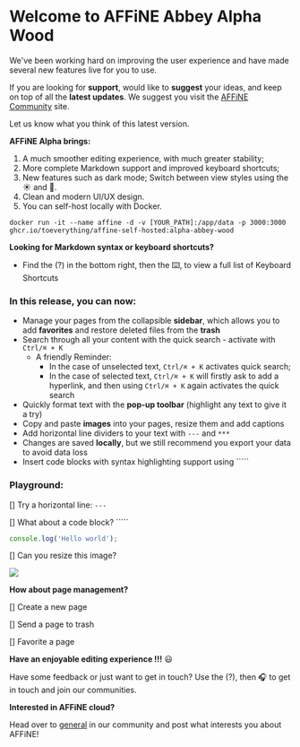 # Welcome to AFFiNE Abbey Alpha Wood

We've been working hard on improving the user experience and have made several new features live for you to use.

If you are looking for **support**, would like to **suggest** your ideas, and keep on top of all the **latest updates**. We suggest you visit the [AFFiNE Community](https://community.affine.pro/home) site.

Let us know what you think of this latest version.

**AFFiNE Alpha brings:**

1. A much smoother editing experience, with much greater stability;
2. More complete Markdown support and improved keyboard shortcuts;
3. New features such as dark mode; Switch between view styles using the ☀ and 🌙.
4. Clean and modern UI/UX design.
5. You can self-host locally with Docker.

```basic
docker run -it --name affine -d -v [YOUR_PATH]:/app/data -p 3000:3000 ghcr.io/toeverything/affine-self-hosted:alpha-abbey-wood
```

**Looking for Markdown syntax or keyboard shortcuts?**

- Find the (?) in the bottom right, then the ️⌨️, to view a full list of Keyboard Shortcuts

### In this release, you can now:

- Manage your pages from the collapsible **sidebar**, which allows you to add **favorites** and restore deleted files from the **trash**
- Search through all your content with the quick search - activate with `Ctrl/⌘ + K`
  - A friendly Reminder:
    - In the case of unselected text, `Ctrl/⌘ + K` activates quick search;
    - In the case of selected text, `Ctrl/⌘ + K` will firstly ask to add a hyperlink, and then using `Ctrl/⌘ + K` again activates the quick search
- Quickly format text with the **pop-up toolbar** (highlight any text to give it a try)
- Copy and paste **images** into your pages, resize them and add captions
- Add horizontal line dividers to your text with `---` and `***`
- Changes are saved **locally**, but we still recommend you export your data to avoid data loss
- Insert code blocks with syntax highlighting support using `````

### Playground:

[] Try a horizontal line: `---`

[] What about a code block? `````

```JavaScript
console.log('Hello world');
```

[] Can you resize this image?

![](https://cdn.affine.pro/694fdbab78e0da3ed7922eba7d506dcf12f57308e1904dd694f53eb2.jpg)

**How about page management?**

[] Create a new page

[] Send a page to trash

[] Favorite a page

**Have an enjoyable editing experience !!!** 😃

Have some feedback or just want to get in touch? Use the (?), then 🎧 to get in touch and join our communities.

**Interested in AFFiNE cloud?**

Head over to [general](https://community.affine.pro/c/general-discussion/) in our community and post what interests you about AFFiNE!
